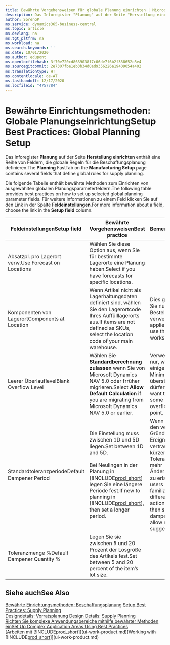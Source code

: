 ```yaml
---
title: Bewährte Vorgehensweisen für globale Planung einrichten | Microsoft Docs
description: Das Inforegister "Planung" auf der Seite "Herstellung einrichten" enthält eine Reihe von Feldern, die globale Regeln für die Beschaffungsplanung definieren.
author: SorenGP
ms.service: dynamics365-business-central
ms.topic: article
ms.devlang: na
ms.tgt_pltfrm: na
ms.workload: na
ms.search.keywords: ''
ms.date: 10/01/2020
ms.author: edupont
ms.openlocfilehash: 3f70e720cd8639038f7c06de7f6b2f338652e8e4
ms.sourcegitcommit: 2e7307fbe1eb3b34d0ad9356226a19409054a402
ms.translationtype: HT
ms.contentlocale: de-AT
ms.lasthandoff: 12/17/2020
ms.locfileid: "4757784"
---
```

# <a name="setup-best-practices-global-planning-setup"></a><span data-ttu-id="9ef57-103">Bewährte Einrichtungsmethoden: Globale Planungseinrichtung</span><span class="sxs-lookup"><span data-stu-id="9ef57-103">Setup Best Practices: Global Planning Setup</span></span>
<span data-ttu-id="9ef57-104">Das Inforegister **Planung** auf der Seite **Herstellung einrichten** enthält eine Reihe von Feldern, die globale Regeln für die Beschaffungsplanung definieren.</span><span class="sxs-lookup"><span data-stu-id="9ef57-104">The **Planning** FastTab on the **Manufacturing Setup** page contains several fields that define global rules for supply planning.</span></span>  

 <span data-ttu-id="9ef57-105">Die folgende Tabelle enthält bewährte Methoden zum Einrichten von ausgewählten globalen Planungsparameterfeldern.</span><span class="sxs-lookup"><span data-stu-id="9ef57-105">The following table provides best practices on how to set up selected global planning parameter fields.</span></span> <span data-ttu-id="9ef57-106">Für weitere Informationen zu einem Feld klicken Sie auf den Link in der Spalte **Feldeinstellungen**.</span><span class="sxs-lookup"><span data-stu-id="9ef57-106">For more information about a field, choose the link in the **Setup field** column.</span></span>  

|<span data-ttu-id="9ef57-107">Feldeinstellungen</span><span class="sxs-lookup"><span data-stu-id="9ef57-107">Setup field</span></span>|<span data-ttu-id="9ef57-108">Bewährte Vorgehensweisen</span><span class="sxs-lookup"><span data-stu-id="9ef57-108">Best practice</span></span>|<span data-ttu-id="9ef57-109">Bemerkung</span><span class="sxs-lookup"><span data-stu-id="9ef57-109">Comment</span></span>|  
|-----------------|-------------------|-------------|  
|<span data-ttu-id="9ef57-110">Absatzpl. pro Lagerort verw.</span><span class="sxs-lookup"><span data-stu-id="9ef57-110">Use Forecast on Locations</span></span>|<span data-ttu-id="9ef57-111">Wählen Sie diese Option aus, wenn Sie für bestimmte Lagerorte eine Planung haben.</span><span class="sxs-lookup"><span data-stu-id="9ef57-111">Select if you have forecasts for specific locations.</span></span>||  
|<span data-ttu-id="9ef57-112">Komponenten von Lagerort</span><span class="sxs-lookup"><span data-stu-id="9ef57-112">Components at Location</span></span>|<span data-ttu-id="9ef57-113">Wenn Artikel nicht als Lagerhaltungsdaten definiert sind, wählen Sie den Lagerortcode Ihres Auffülllagerorts aus.</span><span class="sxs-lookup"><span data-stu-id="9ef57-113">If items are not defined as SKUs, select the location code of your main warehouse.</span></span>|<span data-ttu-id="9ef57-114">Dies gilt auch, wenn Sie nur den Bestellvorschlag verwenden.</span><span class="sxs-lookup"><span data-stu-id="9ef57-114">This also applies if you only use the requisition worksheet.</span></span>|  
|<span data-ttu-id="9ef57-115">Leerer Überlauflevel</span><span class="sxs-lookup"><span data-stu-id="9ef57-115">Blank Overflow Level</span></span>|<span data-ttu-id="9ef57-116">Wählen Sie **Standardberechnung zulassen** wenn Sie von Microsoft Dynamics NAV 5.0 oder frrüher migrieren.</span><span class="sxs-lookup"><span data-stu-id="9ef57-116">Select **Allow Default Calculation** if you are migrating from Microsoft Dynamics NAV 5.0 or earlier.</span></span>|<span data-ttu-id="9ef57-117">Verwenden Sie dies nur, wenn alle oder einige Artikel den Minimalbestand übersteigen dürfen.</span><span class="sxs-lookup"><span data-stu-id="9ef57-117">Use only if you want to allow all or some of your items to overflow the reorder point.</span></span>|  
|<span data-ttu-id="9ef57-118">Standardtoleranzperiode</span><span class="sxs-lookup"><span data-stu-id="9ef57-118">Default Dampener Period</span></span>|<span data-ttu-id="9ef57-119">Die Einstellung muss zwischen 1D und 5D liegen.</span><span class="sxs-lookup"><span data-stu-id="9ef57-119">Set between 1D and 5D.</span></span><br /><br /> <span data-ttu-id="9ef57-120">Bei Neulingen in der Planung in [!INCLUDE[prod_short](includes/prod_short.md)] legen Sie eine längere Periode fest.</span><span class="sxs-lookup"><span data-stu-id="9ef57-120">If new to planning in [!INCLUDE[prod_short](includes/prod_short.md)], then set a longer period.</span></span>|<span data-ttu-id="9ef57-121">Wenn Benutzer mit den verschiedenen Gründen für Ereignismeldungen vertraut sind, dann kürzen Sie die Toleranzperiode, um mehr Änderungsvorschläge zu erlauben.</span><span class="sxs-lookup"><span data-stu-id="9ef57-121">When users are more familiar with the different reasons for action messages, then shorten the dampener period to allow more change suggestions.</span></span>|  
|<span data-ttu-id="9ef57-122">Toleranzmenge %</span><span class="sxs-lookup"><span data-stu-id="9ef57-122">Default Dampener Quantity %</span></span>|<span data-ttu-id="9ef57-123">Legen Sie sie zwischen 5 und 20 Prozent der Losgröße des Artikels fest.</span><span class="sxs-lookup"><span data-stu-id="9ef57-123">Set between 5 and 20 percent of the item’s lot size.</span></span>||  

## <a name="see-also"></a><span data-ttu-id="9ef57-124">Siehe auch</span><span class="sxs-lookup"><span data-stu-id="9ef57-124">See Also</span></span>  
 <span data-ttu-id="9ef57-125">[Bewährte Einrichtungsmethoden: Beschaffungsplanung](setup-best-practices-supply-planning.md) </span><span class="sxs-lookup"><span data-stu-id="9ef57-125">[Setup Best Practices: Supply Planning](setup-best-practices-supply-planning.md) </span></span>  
 <span data-ttu-id="9ef57-126">[Designdetails: Vorratsplanung](design-details-supply-planning.md) </span><span class="sxs-lookup"><span data-stu-id="9ef57-126">[Design Details: Supply Planning](design-details-supply-planning.md) </span></span>  
 [<span data-ttu-id="9ef57-127">Richten Sie komplexe Anwendungsbereiche mithilfe bewährter Methoden ein</span><span class="sxs-lookup"><span data-stu-id="9ef57-127">Set Up Complex Application Areas Using Best Practices</span></span>](set-up-complex-application-areas-using-best-practices.md)  
 <span data-ttu-id="9ef57-128">[Arbeiten mit [!INCLUDE[prod_short](includes/prod_short.md)]](ui-work-product.md)</span><span class="sxs-lookup"><span data-stu-id="9ef57-128">[Working with [!INCLUDE[prod_short](includes/prod_short.md)]](ui-work-product.md)</span></span>
